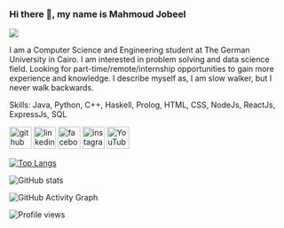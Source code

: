 ### Hi there 👋, my name is Mahmoud Jobeel
![](https://github.com/mahmoudjobeel1)

I am a Computer Science and Engineering student at The German University in Cairo. I am interested in problem solving and data science field. Looking for part-time/remote/internship opportunities to gain more experience and knowledge. I describe myself as, I am slow walker, but I never walk backwards.

Skills: Java, Python, C++, Haskell, Prolog, HTML, CSS, NodeJs, ReactJs, ExpressJs, SQL



[<img src='https://cdn.jsdelivr.net/npm/simple-icons@3.0.1/icons/github.svg' alt='github' height='40'>](https://github.com/https://github.com/mahmoudjobeel1)  [<img src='https://cdn.jsdelivr.net/npm/simple-icons@3.0.1/icons/linkedin.svg' alt='linkedin' height='40'>](https://www.linkedin.com/in/https://www.linkedin.com/in/mahmoud-jobeel-b6095017b//)  [<img src='https://cdn.jsdelivr.net/npm/simple-icons@3.0.1/icons/facebook.svg' alt='facebook' height='40'>](https://www.facebook.com/https://www.facebook.com/mahmoudjobeel)  [<img src='https://cdn.jsdelivr.net/npm/simple-icons@3.0.1/icons/instagram.svg' alt='instagram' height='40'>](https://www.instagram.com/https://www.instagram.com/mahmoudjobeel//)  [<img src='https://cdn.jsdelivr.net/npm/simple-icons@3.0.1/icons/youtube.svg' alt='YouTube' height='40'>](https://www.youtube.com/channel/https://www.youtube.com/channel/UCZ0yLmBbIppOUpHhuHPNw2A)  

[![Top Langs](https://github-readme-stats.vercel.app/api/top-langs/?username=https://github.com/mahmoudjobeel1)](https://github.com/anuraghazra/github-readme-stats)

![GitHub stats](https://github-readme-stats.vercel.app/api?username=https://github.com/mahmoudjobeel1&show_icons=true)  

![GitHub Activity Graph](https://activity-graph.herokuapp.com/graph?username=https://github.com/mahmoudjobeel1)  

![Profile views](https://gpvc.arturio.dev/https://github.com/mahmoudjobeel1)  

